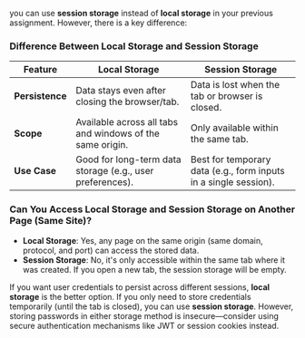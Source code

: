 you can use **session storage** instead of **local storage** in your previous assignment. However, there is a key difference:

### **Difference Between Local Storage and Session Storage**
| Feature          | Local Storage | Session Storage |
|-----------------|--------------|----------------|
| **Persistence**  | Data stays even after closing the browser/tab. | Data is lost when the tab or browser is closed. |
| **Scope**        | Available across all tabs and windows of the same origin. | Only available within the same tab. |
| **Use Case**     | Good for long-term data storage (e.g., user preferences). | Best for temporary data (e.g., form inputs in a single session). |

### **Can You Access Local Storage and Session Storage on Another Page (Same Site)?**
- **Local Storage**: Yes, any page on the same origin (same domain, protocol, and port) can access the stored data.
- **Session Storage**: No, it's only accessible within the same tab where it was created. If you open a new tab, the session storage will be empty.

If you want user credentials to persist across different sessions, **local storage** is the better option. If you only need to store credentials temporarily (until the tab is closed), you can use **session storage**. However, storing passwords in either storage method is insecure—consider using secure authentication mechanisms like JWT or session cookies instead.